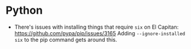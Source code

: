 Python
====

- There's issues with installing things that require `six` on El Capitan: https://github.com/pypa/pip/issues/3165 Adding `--ignore-installed six` to the pip command gets around this.

